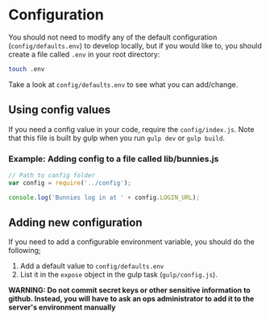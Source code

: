 # Configuration

You should not need to modify any of the default configuration (`config/defaults.env`) to develop locally, but if you would like to, you should create a file called `.env` in your root directory:

```bash
touch .env
```

Take a look at `config/defaults.env` to see what you can add/change.

## Using config values

If you need a config value in your code, require the `config/index.js`. Note that this file is built by gulp when you run `gulp dev` or `gulp build`.

### Example: Adding config to a file called lib/bunnies.js

```js
// Path to config folder
var config = require('../config');

console.log('Bunnies log in at ' + config.LOGIN_URL);
```

## Adding new configuration

If you need to add a configurable environment variable, you should do the following;

1. Add a default value to `config/defaults.env`
2. List it in the `expose` object in the gulp task (`gulp/config.js`).

**WARNING: Do not commit secret keys or other sensitive information to github. Instead, you will have to ask an ops administrator to add it to the server's environment manually**
